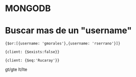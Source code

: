 # MONGODB

# Buscar mas de un "username"
```
{$or:[{username: 'gmorales'},{username: 'rserrano'}]}
```
```
{client: {$exists:false}}
```
```
{client: {$eq:'Rucaray'}}
```

gt/gte
lt/lte
